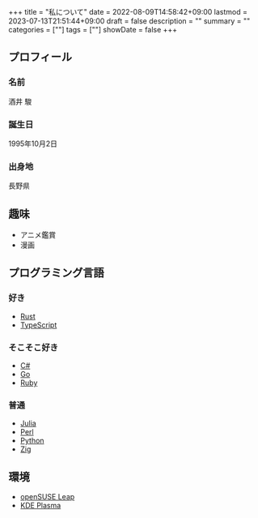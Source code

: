 +++
title = "私について"
date = 2022-08-09T14:58:42+09:00
lastmod = 2023-07-13T21:51:44+09:00
draft = false
description = ""
summary = ""
categories = [""]
tags = [""]
showDate = false
+++

## プロフィール

### 名前

酒井 駿

### 誕生日

1995年10月2日

### 出身地

長野県

## 趣味

- アニメ鑑賞
- 漫画

## プログラミング言語

### 好き

- [Rust](https://www.rust-lang.org/)
- [TypeScript](https://www.typescriptlang.org/)

### そこそこ好き

- [C#](https://learn.microsoft.com/ja-jp/dotnet/csharp/)
- [Go](https://go.dev/)
- [Ruby](https://www.ruby-lang.org/)

### 普通

- [Julia](https://julialang.org/)
- [Perl](https://www.perl.org/)
- [Python](https://www.python.org/)
- [Zig](https://ziglang.org/)

## 環境

- [openSUSE Leap](https://www.opensuse.org/)
- [KDE Plasma](https://www.kde.org/)
